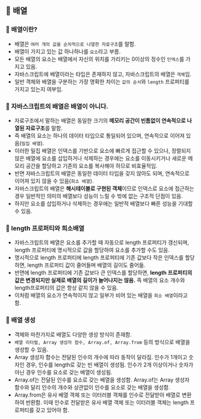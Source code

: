 ## 📌 배열

### 📌 배열이란? 

- 배열은 `여러 개의 값을 순차적으로 나열한 자료구조`를 말함.
- 배열이 가지고 있는 값 하나하나를 `요소`라고 부름.
- 모든 배열의 요소는 배열에서 자신의 위치를 가리키는 0이상의 정수인 `인덱스`를 가지고 있음.
- 자바스크립트에 배열이라는 타입은 존재하지 않고, 자바스크립트의 배열은 `객체`임.
- 일반 객체와 배열을 구분하는 가장 명확한 차이는 `값의 순서`와 `length` 프로퍼티를 가지고 있는지 여부임.

### 📌 자바스크립트의 배열은 배열이 아니다.

- 자료구조에서 말하는 배열은 동일한 크기의 **메모리 공간이 빈틈없이 연속적으로 나열된 자료구조**를 말함.
- 즉 배열의 요소는 하나의 데이터 타입으로 통일되어 있으며, 연속적으로 이어져 있음(`밀집 배열`).
- 이러한 밀집 배열은 인덱스를 기반으로 요소에 빠르게 접근할 수 있으나, 정렬되지 않은 배열에 요소를 삽입하거나 삭제하는 경우에는 요소를 이동시키거나 새로운 메모리 공간을 할당하고 기존의 요소를 복사해야 하므로 비효율적임.
- 반면 자바스크립트의 배열은 동일한 데이터 타입을 갖지 않아도 되며, 연속적으로 이어져 있지 않을 수 있음(`희소 배열`).
- 자바스크립트의 배열은 **해시테이블로 구현된 객체**이므로 인덱스로 요소에 접근하는 경우 일반적인 의미의 배열보다 성능이 느릴 수 밖에 없는 구조적 단점이 있음.
- 하지만 요소를 삽입하거나 삭제하는 경우에는 일반적 배열보다 빠른 성능을 기대할 수 있음.

### 📌 length 프로퍼티와 희소배열 

- 자바스크립트의 배열은 요소를 추가할 때 자동으로 length 프로퍼티가 갱신되며, length 프로퍼티에 명시적으로 값을 할당하여 요소를 추가할 수도 있음.
- 명시적으로 length 프로퍼티에 length 프로퍼티에 기존 값보다 작은 인덱스를 할당하면, length 프로퍼티 값이 줄어들며 배열의 길이도 줄어듦.
- 반면에 length 프로퍼티에 기존 값보다 큰 인덱스를 할당하면, **length 프로퍼티의 값은 변경되지만 실제로 배열의 길이가 늘어나지는 않음.** 즉 배열의 요소 개수와 length프로퍼티의 값은 항상 같지 않을 수 있음.
- 이처럼 배열의 요소가 연속적이지 않고 일부가 비어 있는 배열을 `희소 배열`이라고 함.

### 📌 배열 생성

- 객체와 마찬가지로 배열도 다양한 생성 방식이 존재함.
- `배열 리터럴, Array 생성자 함수, Array.of, Array.from` 등의 방식으로 배열을 생성할 수 있음.
- Array 생성자 함수는 전달된 인수의 개수에 따라 동작이 달라짐. 인수가 1개이고 숫자인 경우, 인수를 length로 갖는 빈 배열이 생성됨. 인수가 2개 이상이거나 숫자가 아닌 경우 인수를 요소로 갖는 배열이 생성됨.
- Array.of는 전달된 인수를 요소로 갖는 배열을 생성함. Array.of는 Array 생성자 함수와 달리 인수의 개수와 상관없이 인수를 요소로 갖는 배열을 생성함.
- Array.from은 유사 배열 객체 또는 이터러블 객체를 인수로 전달받아 배열로 변환하여 반환함. 이때 인수로 전달받은 유사 배열 객체 또는 이터러블 객체는 length 프로퍼티를 갖고 있어야 함.